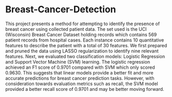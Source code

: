 # Breast-Cancer-Detection
This project presents a method for attempting to identify the presence of breast cancer using collected patient data.  The set used is the UCI (Wisconsin) Breast Cancer Dataset holding records which contains 569 patient records from hospital cases.  Each instance contains 10 quantitative features to describe the patient with a total of 30 features.  We first prepared and pruned the data using LASSO regularization to identify nine relevant features.  Next, we evaluated two classification models: Logistic Regression and Support Vector Machine (SVM) learning.  The logistic regression achieved an F1 score of 0.9701 compared with SVM which only scored 0.9630.  This suggests that linear models provide a better fit and more accurate predictions for breast cancer prediction tasks. However, with consideration towards evaluation metrics such as recall, the SVM model provided a better recall score of 0.9701 and may be better moving forward.
